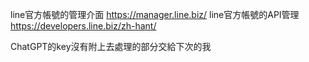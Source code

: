 line官方帳號的管理介面 https://manager.line.biz/
line官方帳號的API管理 https://developers.line.biz/zh-hant/

ChatGPT的key沒有附上去處理的部分交給下次的我
